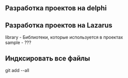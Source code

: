  
## Разработка проектов на delphi

## Разработка проектов на Lazarus

library - Библиотеки, которые используется в проектах  
sample  - ???

## Индксировать все файлы
git add --all 
